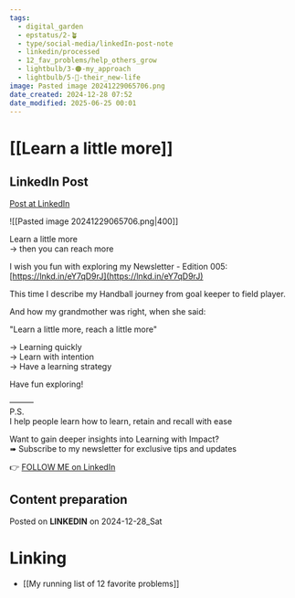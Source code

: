 ```yaml
---
tags:
  - digital_garden
  - epstatus/2-🪴
  - type/social-media/linkedIn-post-note
  - linkedin/processed
  - 12_fav_problems/help_others_grow
  - lightbulb/3-🟠-my_approach
  - lightbulb/5-🔵-their_new-life
image: Pasted image 20241229065706.png
date_created: 2024-12-28 07:52
date_modified: 2025-06-25 00:01
---
```

# [[Learn a little more]]

## LinkedIn Post

[Post at LinkedIn](https://www.linkedin.com/posts/sebastiankamilli_learn-a-little-more-then-you-can-reach-activity-7278666744993386496-RFfo?utm_source=share&utm_medium=member_desktop)

![[Pasted image 20241229065706.png|400]]

Learn a little more  
→ then you can reach more  
  
I wish you fun with exploring my Newsletter - Edition 005:  
[https://lnkd.in/eY7qD9rJ](https://lnkd.in/eY7qD9rJ)  
  
This time I describe my Handball journey from goal keeper to field player.  
  
And how my grandmother was right, when she said:  
  
"Learn a little more, reach a little more"  
  
→ Learning quickly  
→ Learn with intention  
→ Have a learning strategy  
  
Have fun exploring!  
  
———  
P.S.  
I help people learn how to learn, retain and recall with ease  
  
Want to gain deeper insights into Learning with Impact?  
➠ Subscribe to my newsletter for exclusive tips and updates

👉 [FOLLOW ME on LinkedIn](https://www.linkedin.com/comm/mynetwork/discovery-see-all?usecase=PEOPLE_FOLLOWS&followMember=sebastiankamilli)

## Content preparation

Posted on **LINKEDIN** on 2024-12-28_Sat

# Linking

+ [[My running list of 12 favorite problems]]